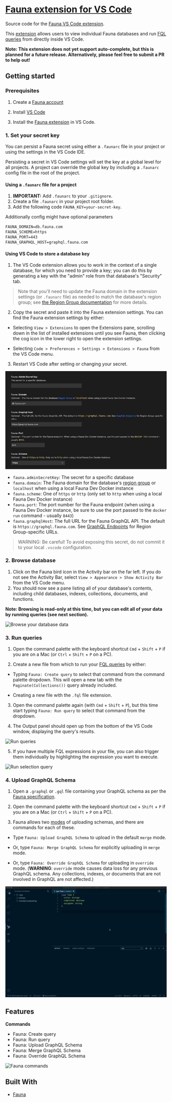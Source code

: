 # [Fauna extension for VS Code](https://marketplace.visualstudio.com/items?itemName=fauna.fauna)

Source code for the [Fauna VS Code extension](https://marketplace.visualstudio.com/items?itemName=fauna.fauna).

This [extension](https://marketplace.visualstudio.com/items?itemName=fauna.fauna) allows users to view individual Fauna databases and run [FQL queries](https://docs.fauna.com/fauna/current/api/fql/) from directly inside VS Code.

**Note: This extension does not yet support auto-complete, but this is planned for a future release. Alternatively, please feel free to submit a PR to help out!**

## Getting started

### Prerequisites

1. Create a [Fauna account](https://dashboard.fauna.com/accounts/register)

2. Install [VS Code](https://code.visualstudio.com/Download)

3. Install the [Fauna extension](https://marketplace.visualstudio.com/items?itemName=fauna.fauna) in VS Code.

### 1. Set your secret key

You can persist a Fauna secret using either a `.faunarc` file in your project or using the settings in the VS Code IDE.

Persisting a secret in VS Code settings will set the key at a global level for all projects. A project can override the global key by including a `.faunarc` config file in the root of the project.

#### Using a `.faunarc` file for a project

1. **IMPORTANT:** Add `.faunarc` to your `.gitignore`.
2. Create a file `.faunarc` in your project root folder.
3. Add the following code `FAUNA_KEY=your-secret-key`.

Additionally config might have optional parameters

```
FAUNA_DOMAIN=db.fauna.com
FAUNA_SCHEME=https
FAUNA_PORT=443
FAUNA_GRAPHQL_HOST=graphql.fauna.com
```

#### Using VS Code to store a database key

1. The VS Code extension allows you to work in the context of a single database, for which you need to provide a key; you can do this by generating a key with the "admin" role from that database's "Security" tab.

> Note that you'll need to update the Fauna domain in the extension settings (or `.faunarc` file) as needed to match the database's region group; see [the Region Group documentation](https://docs.fauna.com/fauna/current/learn/understanding/region_groups#how-to-use-region-groups) for more details.

2. Copy the secret and paste it into the Fauna extension settings. You can find the Fauna extension settings by either:

- Selecting `View > Extensions` to open the Extensions pane, scrolling down in the list of installed extensions until you see Fauna, then clicking the cog icon in the lower right to open the extension settings.

- Selecting `Code > Preferences > Settings > Extensions > Fauna` from the VS Code menu.

3. Restart VS Code after setting or changing your secret.

![Extension settings](media/extension-settings.png)

- `fauna.adminSecretKey`: The secret for a specific database
- `fauna.domain`: The Fauna domain for the database's [region group](https://docs.fauna.com/fauna/current/learn/understanding/region_groups#how-to-use-region-groups) or `localhost` when using a local Fauna Dev Docker instance
- `fauna.scheme`: One of `https` or `http` (only set to `http` when using a local Fauna Dev Docker instance)
- `fauna.port`: The port number for the Fauna endpoint (when using a Fauna Dev Docker instance, be sure to use the port passed to the `docker run` command - usually `8443`)
- `fauna.graphqlHost`: The full URL for the Fauna GraphQL API. The default is `https://graphql.fauna.com`. See [GraphQL Endpoints](https://docs.fauna.com/fauna/current/api/graphql/endpoints) for Region Group-specific URLs.

> WARNING: Be careful! To avoid exposing this secret, do not commit it to your local `.vscode` configuration.

### 2. Browse database

1. Click on the Fauna bird icon in the Activity bar on the far left. If you do not see the Activity Bar, select `View > Appearance > Show Activity Bar` from the VS Code menu.
2. You should now see a pane listing all of your database's contents, including child databases, indexes, collections, documents, and functions.

**Note: Browsing is read-only at this time, but you can edit all of your data by running queries (see next section).**

![Browse your database data](media/browse-feature.png)

### 3. Run queries

1. Open the command palette with the keyboard shortcut `Cmd` + `Shift` + `P` if you are on a Mac (or `Ctrl` + `Shift` + `P` on a PC).

2. Create a new file from which to run your [FQL queries](https://docs.fauna.com/fauna/current/api/fql/) by either:

- Typing `Fauna: Create query` to select that command from the command palette dropdown. This will open a new tab with the `Paginate(Collections())` query already included.

- Creating a new file with the `.fql` file extension.

3. Open the command palette again (with `Cmd` + `Shift` + `P`), but this time start typing `Fauna: Run query` to select that command from the dropdown.

4. The Output panel should open up from the bottom of the VS Code window, displaying the query's results.

![Run queries](media/query-feature.gif)

5. If you have multiple FQL expressions in your file, you can also trigger them individually by highlighting the expression you want to execute.

![Run selection query](media/selection-query.gif)

### 4. Upload GraphQL Schema

1. Open a `.graphql` or `.gql` file containing your GraphQL schema as per the [Fauna specification](https://docs.fauna.com/fauna/current/api/graphql).

2. Open the command palette with the keyboard shortcut `Cmd` + `Shift` + `P` if you are on a Mac (or `Ctrl` + `Shift` + `P` on a PC).

3. Fauna allows two [modes](https://docs.fauna.com/fauna/current/api/graphql/endpoints#modes) of uploading schemas, and there are commands for each of these.

- Type `Fauna: Upload GraphQL Schema` to upload in the default `merge` mode.

- Or, type `Fauna: Merge GraphQL Schema` for explicitly uploading in `merge` mode.

- Or, type `Fauna: Override GraphQL Schema` for uploading in `override` mode. (**WARNING**: `override` mode causes data loss for any previous GraphQL schema. Any collections, indexes, or documents that are not involved in GraphQL are not affected.)

![Upload GraphQL schema](media/upload-schema-cmd.gif)

## Features

**Commands**

- Fauna: Create query
- Fauna: Run query
- Fauna: Upload GraphQL Schema
- Fauna: Merge GraphQL Schema
- Fauna: Override GraphQL Schema

![Fauna commands](media/fauna-commands.png)

## Built With

- [Fauna](https://fauna.com/)
